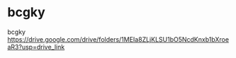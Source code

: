 # bcgky
bcgky
https://drive.google.com/drive/folders/1MEIa8ZLjKLSU1bO5NcdKnxb1bXroeaR3?usp=drive_link

